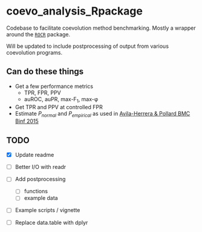 # coevo_analysis_Rpackage

Codebase to facilitate coevolution method benchmarking. Mostly
a wrapper around the [`ROCR`](https://cran.r-project.org/web/packages/ROCR/index.html)
package.

Will be updated to include postprocessing of output from various coevolution
programs.

## Can do these things

- Get a few performance metrics
    - TPR, FPR, PPV
    - auROC, auPR, max-F<sub>1</sub>, max-φ
- Get TPR and PPV at controlled FPR
- Estimate *P<sub>normal</sub>* and *P<sub>empirical</sub>* as used in [Avila-Herrera
  & Pollard BMC Binf 2015](http://doi.org/10.1186/s12859-015-0677-y)

## TODO

- [x] Update readme
- [ ] Better I/O with readr
- [ ] Add postprocessing
    - [ ] functions
    - [ ] example data
- [ ] Example scripts / vignette
- [ ] Replace data.table with dplyr

